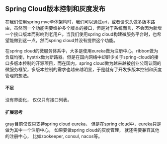 ## Spring Cloud版本控制和灰度发布


在我们使用spring mvc单体架构时，我们可以通过uri，或者请求头做多版本路由，虽然同一个功能需要维护多个版本的接口，但是对于系统而言，不会因为新增一个接口版本而影响到老用户。当我们使用spring cloud构建微服务平台时，也希望能做到这一点，然而spring cloud并没有提供这个功能。

在spring cloud的微服务体系中，大多是使用eureka做为注册中心，ribbon做为负载均衡，hystrix做为断路器。但是在国内网络中却鲜少关于spring-cloud的接口多版本控制的开源项目，而在国内，spring cloud做为越来越被创业公司认同的微服务框架，多版本控制的需求也越来越明显，于是就有了开发多版本控制和灰度管理的想法。




#### 不足
没有界面化， 仅仅只有接口列表。


#### 扩展思考
gray目前仅仅只支持spring cloud eureka， 但是在spring cloud中，eureka只是做为其中一个注册中心， 如果要做spring cloud的灰度管理， 就还需要兼容其他的注册中心， 比如zookeeper, consul, nacos等。

